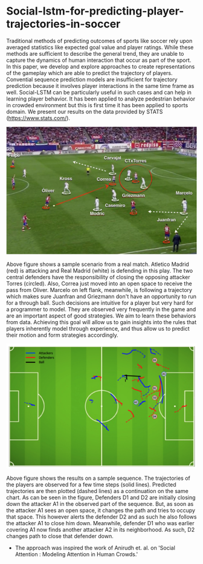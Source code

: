 # Social-lstm-for-predicting-player-trajectories-in-soccer

Traditional methods of predicting outcomes of sports like soccer rely upon averaged statistics like expected goal value and player ratings. While these methods are sufficient to describe the general trend, they are unable to capture the dynamics of human interaction that occur as part of the sport. In this paper, we develop and explore approaches to create representations of the gameplay which are able to predict the trajectory of players. Convential sequence prediction models are insufficient for trajectory prediction because it involves player interactions in the same time frame as well. Social-LSTM can be particularly useful in such cases and can help in learning player behavior. It has been applied to analyze pedestrian behavior in crowded environment but this is first time it has been applied to sports domain. We present our results on the data provided by STATS (https://www.stats.com/).

![Alt text](sampleCase.png?raw=true "Sample Scenario")

Above figure shows a sample scenario from a real match. Atletico Madrid (red) is attacking and Real Madrid (white) is defending in this play. The two central defenders have the responsibility of closing the opposing attacker Torres (circled). Also, Correa just moved into an open space to receive the pass from Oliver. Marcelo on left flank, meanwhile, is following a trajectory which makes sure Juanfran and Griezmann don't have an opportunity to run for a through ball. Such decisions are intuitive for a player but very hard for a programmer to model. They are observed very frequently in the game and are an important aspect of good strategies. We aim to learn these behaviors from data. Achieving this goal will allow us to gain insights into the rules that players inherently model through experience, and thus allow us to predict their motion and form strategies accordingly. 

![Alt text](results.png?raw=true "Sample Scenario")

Above figure shows the results on a sample sequence. The trajectories of the players are observed for a few time steps (solid lines). Predicted trajectories are then plotted (dashed lines) as a continuation on the same chart. As can be seen in the figure, Defenders D1 and D2 are initially closing down the attacker A1 in the observed part of the sequence. But, as soon as the attacker A1 sees an open space, it changes the path and tries to occupy that space. This however alerts the defender D2 and as such he also follows the attacker A1 to close him down. Meanwhile, defender D1 who was earlier covering A1 now finds another attacker A2 in its neighborhood. As such, D2
changes path to close that defender down.

* The approach was inspired the work of Anirudh et. al. on 'Social Attention : Modeling Attention in Human Crowds.' 
